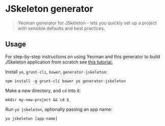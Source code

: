 # JSkeleton generator

> Yeoman generator for JSkeleton - lets you quickly set up a project with sensible defaults and best practices.


## Usage

For step-by-step instructions on using Yeoman and this generator to build JSkeleton application from scratch see [this tutorial.](http://yeoman.io/codelab/)

Install `yo`, `grunt-cli`, `bower`, `generator-jskeleton`:
```
npm install -g grunt-cli bower yo generator-jskeleton
```

Make a new directory, and `cd` into it:
```
mkdir my-new-project && cd $_
```

Run `yo jskeleton`, optionally passing an app name:
```
yo jskeleton [app-name]
```
